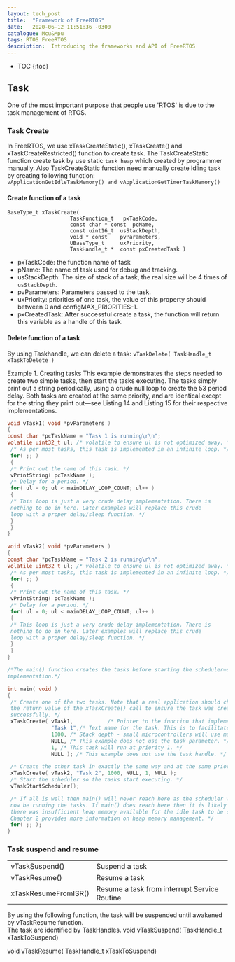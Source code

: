 ```yaml
---
layout: tech_post
title:  "Framework of FreeRTOS"
date:   2020-06-12 11:51:36 -0300
catalogue: Mcu&Mpu
tags: RTOS FreeRTOS 
description:  Introducing the frameworks and API of FreeRTOS
---
```

* TOC
{:toc}

## Task

One of the most important purpose that people use 'RTOS' is due to the task management of RTOS. 

### Task Create

In FreeRTOS, we use xTaskCreateStatic(), xTaskCreate() and xTaskCreateRestricted() function to create task.
The TaskCreateStatic function create task by use static `task heap` which created by programmer manually. Also TaskCreateStatic function need manually create Idling task by creating following function:  
`vApplicationGetIdleTaskMemory() and vApplicationGetTimerTaskMemory()`


#### Create function of a task
```
BaseType_t xTaskCreate(
                    TaskFunction_t   pxTaskCode,
                    const char * const  pcName,
                    const uint16_t  usStackDepth,
                    void * const    pvParameters,
                    UBaseType_t     uxPriority,
                    TaskHandle_t *  const pxCreatedTask )
```
- pxTaskCode:  the function name of task
- pName:    The name of task used for debug and tracking.
- usStackDepth: The size of stack of a task, the real size will be 4 times of `usStackDepth`.
- pvParameters: Parameters passed to the task.
- uxPriority: priorities of one task, the value of this property should between 0 and configMAX_PRIORITIES-1.
- pxCreatedTask: After successful create a task, the function will return this variable as a handle of this task.

#### Delete function of a task

By using Taskhandle, we can delete a task:
`vTaskDelete( TaskHandle_t xTaskToDelete )`




Example 1. Creating tasks
This example demonstrates the steps needed to create two simple tasks, then start the tasks
executing. The tasks simply print out a string periodically, using a crude null loop to create the
53
period delay. Both tasks are created at the same priority, and are identical except for the
string they print out—see Listing 14 and Listing 15 for their respective implementations.
```c
void vTask1( void *pvParameters )
{
const char *pcTaskName = "Task 1 is running\r\n";
volatile uint32_t ul; /* volatile to ensure ul is not optimized away. */
 /* As per most tasks, this task is implemented in an infinite loop. */
 for( ;; )
 {
 /* Print out the name of this task. */
 vPrintString( pcTaskName );
 /* Delay for a period. */
 for( ul = 0; ul < mainDELAY_LOOP_COUNT; ul++ )
 {
 /* This loop is just a very crude delay implementation. There is
 nothing to do in here. Later examples will replace this crude
 loop with a proper delay/sleep function. */
 }
 }
}

void vTask2( void *pvParameters )
{
const char *pcTaskName = "Task 2 is running\r\n";
volatile uint32_t ul; /* volatile to ensure ul is not optimized away. */
 /* As per most tasks, this task is implemented in an infinite loop. */
 for( ;; )
 {
 /* Print out the name of this task. */
 vPrintString( pcTaskName );
 /* Delay for a period. */
 for( ul = 0; ul < mainDELAY_LOOP_COUNT; ul++ )
 {
 /* This loop is just a very crude delay implementation. There is
 nothing to do in here. Later examples will replace this crude
 loop with a proper delay/sleep function. */
 }
 }
}

/*The main() function creates the tasks before starting the scheduler—see Listing 16 for its
implementation.*/

int main( void )
{
 /* Create one of the two tasks. Note that a real application should check
 the return value of the xTaskCreate() call to ensure the task was created
 successfully. */
 xTaskCreate( vTask1,           /* Pointer to the function that implements the task. */
              "Task 1",/* Text name for the task. This is to facilitate debugging only. */
              1000, /* Stack depth - small microcontrollers will use much less stack than this. */
              NULL, /* This example does not use the task parameter. */
              1, /* This task will run at priority 1. */
              NULL ); /* This example does not use the task handle. */

 /* Create the other task in exactly the same way and at the same priority. */
 xTaskCreate( vTask2, "Task 2", 1000, NULL, 1, NULL );
 /* Start the scheduler so the tasks start executing. */
 vTaskStartScheduler();

 /* If all is well then main() will never reach here as the scheduler will
 now be running the tasks. If main() does reach here then it is likely that
 there was insufficient heap memory available for the idle task to be created.
 Chapter 2 provides more information on heap memory management. */
 for( ;; );
}
```



### Task suspend and resume

|||
|--|--|
|vTaskSuspend()| Suspend a task|
|vTaskResume()| Resume a task|
|xTaskResumeFromISR()| Resume a task from interrupt Service Routine |

By using the following function, the task will be suspended until awakened by vTaskResume function.  
The task are identified by TaskHandles.
void vTaskSuspend( TaskHandle_t xTaskToSuspend)

void vTaskResume( TaskHandle_t xTaskToSuspend)